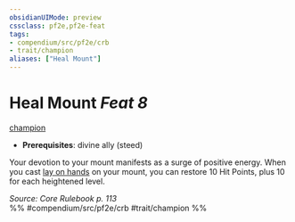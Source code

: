 ```yaml
---
obsidianUIMode: preview
cssclass: pf2e,pf2e-feat
tags:
- compendium/src/pf2e/crb
- trait/champion
aliases: ["Heal Mount"]
---
```

# Heal Mount  *Feat 8*  
[champion](/rules/traits/champion.md)  

- **Prerequisites**: divine ally (steed)

Your devotion to your mount manifests as a surge of positive energy. When you cast [lay on hands](/compendium/spells/lay-on-hands.md) on your mount, you can restore 10 Hit Points, plus 10 for each heightened level.

*Source: Core Rulebook p. 113*  
%% #compendium/src/pf2e/crb #trait/champion %%